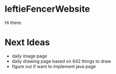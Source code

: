 # leftieFencerWebsite

Hi there.

# Next Ideas

- daily image page
- daily drawing page based on 642 things to draw
- figure out if want to implement java page